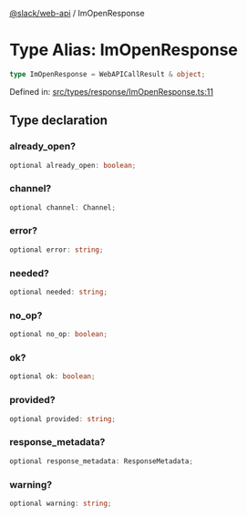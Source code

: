 [@slack/web-api](../index.md) / ImOpenResponse

# Type Alias: ImOpenResponse

```ts
type ImOpenResponse = WebAPICallResult & object;
```

Defined in: [src/types/response/ImOpenResponse.ts:11](https://github.com/slackapi/node-slack-sdk/blob/main/packages/web-api/src/types/response/ImOpenResponse.ts#L11)

## Type declaration

### already\_open?

```ts
optional already_open: boolean;
```

### channel?

```ts
optional channel: Channel;
```

### error?

```ts
optional error: string;
```

### needed?

```ts
optional needed: string;
```

### no\_op?

```ts
optional no_op: boolean;
```

### ok?

```ts
optional ok: boolean;
```

### provided?

```ts
optional provided: string;
```

### response\_metadata?

```ts
optional response_metadata: ResponseMetadata;
```

### warning?

```ts
optional warning: string;
```
